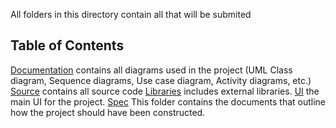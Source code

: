 All folders in this directory contain all that will be submited

## Table of Contents
[Documentation](Design-Documentation/) contains all diagrams used in the project (UML Class diagram, Sequence diagrams, Use case diagram, Activity diagrams, etc.)
[Source](src/) contains all source code
[Libraries](libs/) includes external libraries.
[UI](ui/) the main UI for the project.
[Spec](Project_Requirements/) This folder contains the documents that outline how the project should have been constructed.